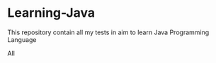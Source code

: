 # Learning-Java
This repository contain all my tests in aim to learn Java Programming Language

All
